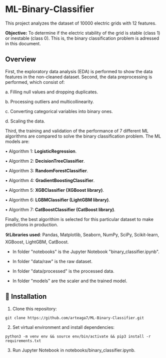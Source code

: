 # ML-Binary-Classifier
This project analyzes the dataset of 10000 electric grids with 12 features.

**Objective:** To determine if the electric stability of the grid is stable (class 1) or inestable (class 0). This is, the binary classification problem is adressed in this document.

## Overview
First, the exploratory data analysis (EDA) is performed to show the data features in the non-cleaned dataset. Second, the data preprocessing is performed, which consist of:

a. Filling null values and dropping duplicates.

b. Processing outliers and multicollinearity.

c. Converting categorical variables into binary ones.

d. Scaling the data.

Third, the training and validation of the performance of 7 different ML algorithms are compared to solve the binary classification problem. The ML models are:

• Algorithm 1: **LogisticRegression**.

• Algorithm 2: **DecisionTreeClassifier**.

• Algorithm 3: **RandomForestClassifier**.

• Algorithm 4: **GradientBoostingClassifier**.

• Algorithm 5: **XGBClassifier (XGBoost library)**.

• Algorithm 6: **LGBMClassifier (LightGBM library)**.

• Algorithm 7: **CatBoostClassifier (CatBoost library)**.

Finally, the best algorithim is selected for this particular dataset to make predictions in production.

🛠️**Libraries used**: Pandas, Matplotlib, Seaborn, NumPy, SciPy, Scikit-learn, XGBoost, LightGBM, CatBoost.

- In folder "notebooks" is the Jupyter Notebook "binary_classifier.ipynb".

- In folder "data/raw" is the raw dataset.

- In folder "data/processed" is the processed data.

- In folder "models" are the scaler and the trained model.

## 🚀 Installation
1. Clone this repository:
```
git clone https://github.com/arteaga7/ML-Binary-Classifier.git
```
2. Set virtual environment and install dependencies:
```
python3 -m venv env && source env/bin/activate && pip3 install -r requirements.txt
```
3. Run Jupyter Notebook in notebooks/binary_classifier.ipynb.